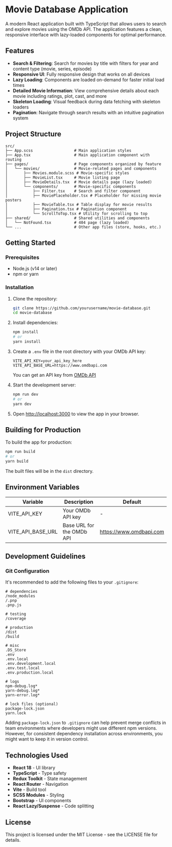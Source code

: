 # Movie Database Application

A modern React application built with TypeScript that allows users to search and explore movies using the OMDb API. The application features a clean, responsive interface with lazy-loaded components for optimal performance.

## Features

- **Search & Filtering**: Search for movies by title with filters for year and content type (movie, series, episode)
- **Responsive UI**: Fully responsive design that works on all devices
- **Lazy Loading**: Components are loaded on-demand for faster initial load times
- **Detailed Movie Information**: View comprehensive details about each movie including ratings, plot, cast, and more
- **Skeleton Loading**: Visual feedback during data fetching with skeleton loaders
- **Pagination**: Navigate through search results with an intuitive pagination system

## Project Structure

```
src/
├── App.scss                  # Main application styles
├── App.tsx                   # Main application component with routing
├── pages/                    # Page components organized by feature
│   └── movies/               # Movie-related pages and components
│       ├── Movies.module.scss # Movie-specific styles
│       ├── MovieList.tsx     # Movie listing page
│       ├── MovieDetails.tsx  # Movie details page (lazy loaded)
│       └── components/       # Movie-specific components
│           ├── Filter.tsx    # Search and filter component
│           ├── MoviePlaceholder.tsx # Placeholder for missing movie posters
│           ├── MovieTable.tsx # Table display for movie results
│           ├── Pagination.tsx # Pagination component
│           └── ScrollToTop.tsx # Utility for scrolling to top
├── shared/                   # Shared utilities and components
│   └── NotFound.tsx          # 404 page (lazy loaded)
└── ...                       # Other app files (store, hooks, etc.)
```

## Getting Started

### Prerequisites

- Node.js (v14 or later)
- npm or yarn

### Installation

1. Clone the repository:

   ```bash
   git clone https://github.com/yourusername/movie-database.git
   cd movie-database
   ```

2. Install dependencies:

   ```bash
   npm install
   # or
   yarn install
   ```

3. Create a `.env` file in the root directory with your OMDb API key:

   ```
   VITE_API_KEY=your_api_key_here
   VITE_API_BASE_URL=https://www.omdbapi.com
   ```

   You can get an API key from [OMDb API](http://www.omdbapi.com/apikey.aspx)

4. Start the development server:

   ```bash
   npm run dev
   # or
   yarn dev
   ```

5. Open [http://localhost:3000](http://localhost:3000) to view the app in your browser.

## Building for Production

To build the app for production:

```bash
npm run build
# or
yarn build
```

The built files will be in the `dist` directory.

## Environment Variables

| Variable          | Description               | Default                 |
| ----------------- | ------------------------- | ----------------------- |
| VITE_API_KEY      | Your OMDb API key         | -                       |
| VITE_API_BASE_URL | Base URL for the OMDb API | https://www.omdbapi.com |

## Development Guidelines

### Git Configuration

It's recommended to add the following files to your `.gitignore`:

```
# dependencies
/node_modules
/.pnp
.pnp.js

# testing
/coverage

# production
/dist
/build

# misc
.DS_Store
.env
.env.local
.env.development.local
.env.test.local
.env.production.local

# logs
npm-debug.log*
yarn-debug.log*
yarn-error.log*

# lock files (optional)
package-lock.json
yarn.lock
```

Adding `package-lock.json` to `.gitignore` can help prevent merge conflicts in team environments where developers might use different npm versions. However, for consistent dependency installation across environments, you might want to keep it in version control.

## Technologies Used

- **React 18** - UI library
- **TypeScript** - Type safety
- **Redux Toolkit** - State management
- **React Router** - Navigation
- **Vite** - Build tool
- **SCSS Modules** - Styling
- **Bootstrap** - UI components
- **React Lazy/Suspense** - Code splitting

## License

This project is licensed under the MIT License - see the LICENSE file for details.
